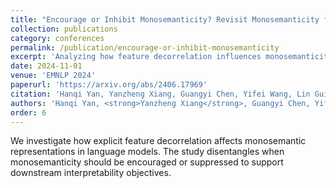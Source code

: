 ```yaml
---
title: "Encourage or Inhibit Monosemanticity? Revisit Monosemanticity from a Feature Decorrelation Perspective"
collection: publications
category: conferences
permalink: /publication/encourage-or-inhibit-monosemanticity
excerpt: 'Analyzing how feature decorrelation influences monosemanticity in language models.'
date: 2024-11-01
venue: 'EMNLP 2024'
paperurl: 'https://arxiv.org/abs/2406.17969'
citation: 'Hanqi Yan, Yanzheng Xiang, Guangyi Chen, Yifei Wang, Lin Gui, Yulan He. 2024. "Encourage or Inhibit Monosemanticity? Revisit Monosemanticity from a Feature Decorrelation Perspective." In <i>EMNLP 2024</i>.'
authors: 'Hanqi Yan, <strong>Yanzheng Xiang</strong>, Guangyi Chen, Yifei Wang, Lin Gui, Yulan He'
order: 6
---
```

We investigate how explicit feature decorrelation affects monosemantic representations in language models. The study disentangles when monosemanticity should be encouraged or suppressed to support downstream interpretability objectives.
